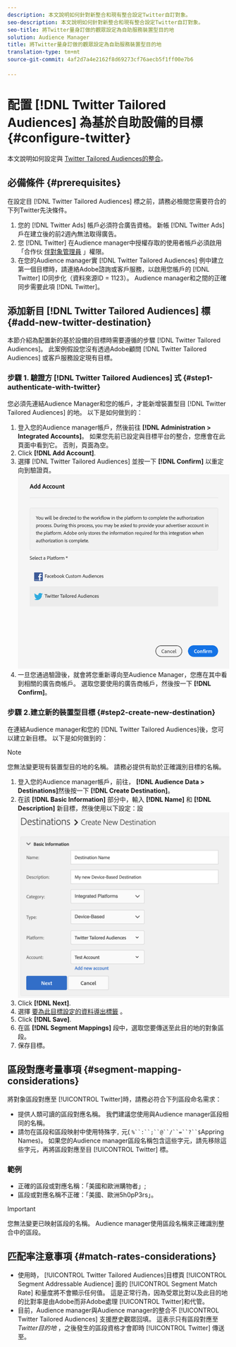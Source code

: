 ```yaml
---
description: 本文說明如何針對新整合和現有整合設定Twitter自訂對象。
seo-description: 本文說明如何針對新整合和現有整合設定Twitter自訂對象。
seo-title: 將Twitter量身訂做的觀眾設定為自助服務裝置型目的地
solution: Audience Manager
title: 將Twitter量身訂做的觀眾設定為自助服務裝置型目的地
translation-type: tm+mt
source-git-commit: 4af2d7a4e2162f8d69273cf76aecb5f1ff00e7b6

---
```



# 配置 [!DNL Twitter Tailored Audiences] 為基於自助設備的目標 {#configure-twitter}

本文說明如何設定與 [Twitter Tailored Audiences的整合](https://business.twitter.com/en/targeting/tailored-audiences.html)。

## 必備條件 {#prerequisites}

在設定目 [!DNL Twitter Tailored Audiences] 標之前，請務必檢閱您需要符合的下列Twitter先決條件。

1. 您的 [!DNL Twitter Ads] 帳戶必須符合廣告資格。 新帳 [!DNL Twitter Ads] 戶在建立後的前2週內無法取得廣告。
2. 您 [!DNL Twitter] 在Audience manager中授權存取的使用者帳戶必須啟用「合作伙 [伴對象管理員](https://business.twitter.com/en/help/troubleshooting/multi-user-login-faq.html#accesslevels) 」權限。
3. 在您的Audience manager實 [!DNL Twitter Tailored Audiences] 例中建立第一個目標時，請連絡Adobe諮詢或客戶服務，以啟用您帳戶的 [!DNL Twitter] ID同步化（資料來源ID = 1123）。 Audience manager和之間的正確同步需要此項 [!DNL Twitter]。

## 添加新目 [!DNL Twitter Tailored Audiences] 標 {#add-new-twitter-destination}

本節介紹為配置新的基於設備的目標時需要遵循的步驟 [!DNL Twitter Tailored Audiences]。 此案例假設您沒有透過Adobe顧問 [!DNL Twitter Tailored Audiences] 或客戶服務設定現有目標。

### 步驟 1. 驗證方 [!DNL Twitter Tailored Audiences] 式 {#step1-authenticate-with-twitter}

您必須先連結Audience Manager和您的帳戶，才能新增裝置型目 [!DNL Twitter Tailored Audiences] 的地。 以下是如何做到的：

1. 登入您的Audience manager帳戶，然後前往 **[!DNL Administration > Integrated Accounts]**。 如果您先前已設定與目標平台的整合，您應會在此頁面中看到它。 否則，頁面為空。
1. Click **[!DNL Add Account]**.
1. 選擇 [!DNL Twitter Tailored Audiences] 並按一下 **[!DNL Confirm]** 以重定向到驗證頁。                     ![整合平台](assets/dbd-integrated-platforms.png)
1. 一旦您通過驗證後，就會將您重新導向至Audience Manager，您應在其中看到相關的廣告商帳戶。 選取您要使用的廣告商帳戶，然後按一下 **[!DNL Confirm]**。

### 步驟 2.建立新的裝置型目標 {#step2-create-new-destination}

在連結Audience manager和您的 [!DNL Twitter Tailored Audiences]後，您可以建立新目標。 以下是如何做到的：

>[!NOTE]
>
>您無法變更現有裝置型目的地的名稱。 請務必提供有助於正確識別目標的名稱。

1. 登入您的Audience manager帳戶，前往， **[!DNL Audience Data > Destinations]**&#x200B;然後按一下 **[!DNL Create Destination]**。
1. 在該 **[!DNL Basic Information]** 部分中，輸入 **[!DNL Name]** 和 **[!DNL Description]** 新目標，然後使用以下設定：設 ![定](assets/dbd-new-basic.png)
1. Click **[!DNL Next]**.
1. 選擇 [要為此目標設定的資料導出標籤](/help/using/features/data-export-controls.md#controls-labels) 。
1. Click **[!DNL Save]**.
1. 在區 **[!DNL Segment Mappings]** 段中，選取您要傳送至此目的地的對象區段。
1. 保存目標。

<!--
## Update Existing Twitter Integrations To Self-Service Administration {#update-existing-twitter-integrations}

To improve the user experience and streamline the configuration process, we are upgrading the [!DNL Twitter Tailored Audiences] integration to a self-service model, where you can perform the configuration yourself, from the Audience Manager UI. This section describes the steps you need to take to update your existing Twitter integration.

>[!IMPORTANT]
>
>The steps described below only apply if you have an existing integration with [!DNL Twitter Tailored Audiences], configured by an Audience Manager consultant or Customer Care.
> See item number 3 in [Prerequisites](#prerequisites) before migrating your [!DNL Twitter Tailored Audiences] to the self-service model.

Follow the steps below to migrate your existing [!DNL Twitter Tailored Audiences] destination to the self-service model.

1. Log in to your Audience Manager account and go to **[!DNL Administration > Integrated Accounts]**.
2. Click **[!DNL Add Account]**.
3. Select [!DNL Twitter Tailored Audiences] and click **[!DNL Confirm]** to be redirected to the authentication page. ![integrated-platforms](assets/dbd-integrated-platforms.png)
4. Once you've authenticated with your [!DNL Twitter] account, you are redirected to Audience Manager where you should see your associated advertiser accounts. Select the advertiser account that you want to use and click **[!DNL Confirm]**.
5. Go to **[!UICONTROL Audience Data]** > **[!UICONTROL Destinations]** and click the Twitter destination that you need to configure.
6. Click **[!UICONTROL Edit]**. In the **[!UICONTROL Basic Information]** section, click the **[!UICONTROL Integrated Account]** drop-down menu and select the [!DNL Twitter] account that you have authenticated with at Step 4.
7. **[!UICONTROL Save]** the destination.

## Validating the Migration to Self-Service Administration {#migration-validation}

The complete migration of existing [!DNL Twitter] integrations to self-service administration can take up to 7 days. Once the migration is complete, Audience Manager shows you a notification in the UI.

You will also see a new set of audiences in your [!DNL Twitter] account, with their names prefixed by [[!DNL Adobe DMP Audience]]. Please allow up to 7 days for the audience population to be completely backfilled. Once the migration is complete, you should use these new audiences instead of the old ones. -->

## 區段對應考量事項 {#segment-mapping-considerations}

將對象區段對應至 [!UICONTROL Twitter]時，請務必符合下列區段命名需求：

* 提供人類可讀的區段對應名稱。 我們建議您使用與Audience manager區段相同的名稱。
* 請勿在區段和區段映射中使用特殊字`,` 元( `%``:``;``@``/``=``?``$`Appring Names)。 如果您的Audience manager區段名稱包含這些字元，請先移除這些字元，再將區段對應至目 [!UICONTROL Twitter] 標。

### 範例

* 正確的區段或對應名稱：「美國和歐洲購物者」;
* 區段或對應名稱不正確：「美國、歐洲5h0pP3rs」。

>[!IMPORTANT]
>
>您無法變更已映射區段的名稱。 Audience manager使用區段名稱來正確識別整合中的區段。

## 匹配率注意事項 {#match-rates-considerations}

* 使用時， [!UICONTROL Twitter Tailored Audiences]目標頁 [!UICONTROL Segment Addressable Audience] 面的 [!UICONTROL Segment Match Rate] 和量度將不會顯示任何值。 這是正常行為，因為受眾比對以及此目的地的比對率是由Adobe而非Adobe處理 [!UICONTROL Twitter]和代管。
* 目前，Audience manager與Audience manager的整合不 [!UICONTROL Twitter Tailored Audiences] 支援歷史觀眾回填。 這表示只有區段對應至 *Twitter目的地* ，之後發生的區段資格才會即時 [!UICONTROL Twitter] 傳送至。
